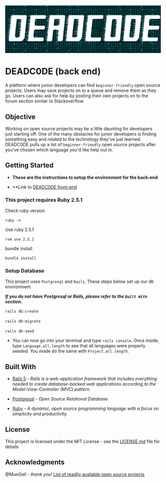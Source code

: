 
![DEADC0DE LOGO](app/assets/images/DEADCODE_FINAL.png?raw=true "DEADC0DE_FINAL")

# DEADC0DE (back end)

A platform where junior developers can find `beginner-friendly` open source projects. Users may save projects on to a queue and remove them as they go. Users can also ask for help by posting their own projects on to the forum section similar to Stackoverflow.

## Objective

Working on open source projects may be a little daunting for developers just starting off. One of the many obstacles for junior developers is finding something easy and related to the technology they've just learned. DEADC0DE pulls up a list of `beginner-friendly` open source projects after you've chosen which language you'd like help out in.

## Getting Started

- **These are the instructions to setup the environment for the back-end**

- **Link to [DEADC0DE front-end](https://github.com/robertexe/DEADC0DE-front-end)



### This project requires **Ruby 2.5.1**

Check ruby version
```
ruby -v
```
Use ruby 2.5.1
```
rvm use 2.5.1
```
bundle install
```
bundle install
```
### Setup Database

This project uses `Postgresql` and `Rails`, These steps below set up our db environment

***If you do not have Postgresql or Rails, please refer to the `Built With` section.***

```
rails db:create

rails db:migrate

rails db:seed
```

- You can now go into your terminal and type `rails console`. Once inside, type `Language.all.length` to see that all languages were properly seeded. You made do the same with `Project.all.length`.

## Built With

* [Rails 5](https://rubyonrails.org/) - *Rails is a web-application framework that includes everything needed to create database-backed web applications according to the Model-View-Controller (MVC) pattern.*

* [Postgresql](https://www.postgresql.org/) - *Open Source Relational Database*

* [Ruby](https://www.ruby-lang.org/en/) - *A dynamic, open source programming language with a focus on simplicity and productivity.*

## License

This project is licensed under the MIT License - see the [LICENSE.md](LICENSE.md) file for details

## Acknowledgments

 @MunGell - *thank you!* [List of readily available open source projects](https://github.com/MunGell/awesome-for-beginners)
